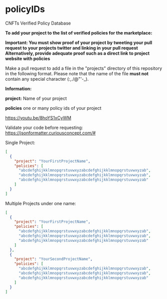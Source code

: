 # policyIDs
CNFTs Verified Policy Database 

__**To add your project to the list of verified policies for the marketplace:**__

**__Important:__ You must show proof of your project by tweeting your pull request to your projects twitter and linking in your pull request
Alternatively, provide adequate proof such as a direct link to project website with policies**

Make a pull request to add a file in the "projects" directory of this repository in the following format.
Please note that the name of the file **must not** contain any special character (:,./\@"'-_).

__**Information:**__

**project:** Name of your project

**policies** one or many policy ids of your project

https://youtu.be/8hoYS1xCyWM

Validate your code before requesting: https://jsonformatter.curiousconcept.com/#

Single Project:
```json
[
  {
    "project": "YourFirstProjectName",
    "policies": [
      "abcdefghijkklmnopqrstuvwxyzabcdefghijkklmnopqrstuvwxyzab",
      "abcdefghijkklmnopqrstuvwxyzabcdefghijkklmnopqrstuvwxyzab",
      "abcdefghijkklmnopqrstuvwxyzabcdefghijkklmnopqrstuvwxyzab"
    ]
  }
]

```

Multiple Projects under one name:
```json
[
  {
    "project": "YourFirstProjectName",
    "policies": [
      "abcdefghijkklmnopqrstuvwxyzabcdefghijkklmnopqrstuvwxyzab",
      "abcdefghijkklmnopqrstuvwxyzabcdefghijkklmnopqrstuvwxyzab",
      "abcdefghijkklmnopqrstuvwxyzabcdefghijkklmnopqrstuvwxyzab"
    ]
  },
  {
    "project": "YourSecondProjectName",
    "policies": [
      "abcdefghijkklmnopqrstuvwxyzabcdefghijkklmnopqrstuvwxyzab",
      "abcdefghijkklmnopqrstuvwxyzabcdefghijkklmnopqrstuvwxyzab",
      "abcdefghijkklmnopqrstuvwxyzabcdefghijkklmnopqrstuvwxyzab"
    ]
  }
]
```
